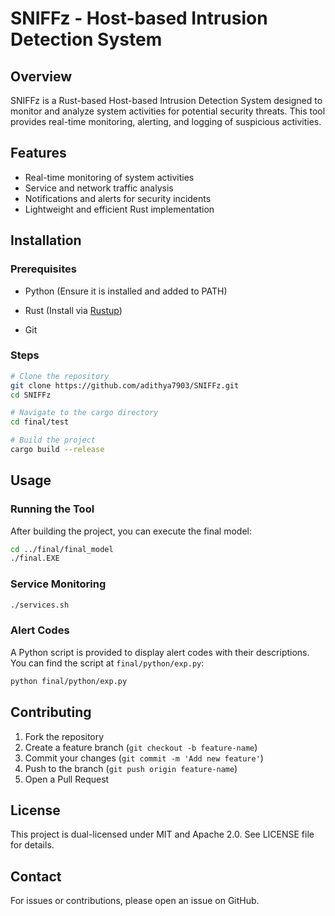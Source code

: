 # SNIFFz - Host-based Intrusion Detection System

## Overview

SNIFFz is a Rust-based Host-based Intrusion Detection System designed to monitor and analyze system activities for potential security threats. This tool provides real-time monitoring, alerting, and logging of suspicious activities.

## Features

- Real-time monitoring of system activities
- Service and network traffic analysis
- Notifications and alerts for security incidents
- Lightweight and efficient Rust implementation

## Installation

### Prerequisites

- Python (Ensure it is installed and added to PATH)

- Rust (Install via [Rustup](https://rustup.rs/))

- Git

### Steps

```sh
# Clone the repository
git clone https://github.com/adithya7903/SNIFFz.git
cd SNIFFz

# Navigate to the cargo directory
cd final/test

# Build the project
cargo build --release
```

## Usage

### Running the Tool

After building the project, you can execute the final model:

```sh
cd ../final/final_model
./final.EXE
```

### Service Monitoring

```sh
./services.sh
```

### Alert Codes

A Python script is provided to display alert codes with their descriptions. You can find the script at `final/python/exp.py`:

```sh
python final/python/exp.py
```



## Contributing

1. Fork the repository
2. Create a feature branch (`git checkout -b feature-name`)
3. Commit your changes (`git commit -m 'Add new feature'`)
4. Push to the branch (`git push origin feature-name`)
5. Open a Pull Request

## License

This project is dual-licensed under MIT and Apache 2.0. See LICENSE file for details.

## Contact

For issues or contributions, please open an issue on GitHub.

